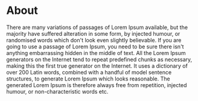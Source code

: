 # About
There are many variations of passages of Lorem Ipsum available, but the majority have suffered alteration in some form, 
by injected humour, or randomised words which don't look even slightly believable. 
If you are going to use a passage of Lorem Ipsum, you need to be sure there isn't anything embarrassing hidden in the middle of text.
All the Lorem Ipsum generators on the Internet tend to repeat predefined chunks as necessary, making this the first true generator on the Internet.
It uses a dictionary of over 200 Latin words, combined with a handful of model sentence structures, 
to generate Lorem Ipsum which looks reasonable. 
The generated Lorem Ipsum is therefore always free from repetition, injected humour, or non-characteristic words etc.
